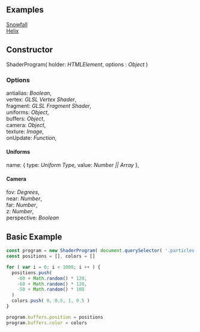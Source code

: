 ## Examples
[Snowfall](https://codepen.io/bsehovac/full/GPwXxq)\
[Helix](https://codepen.io/bsehovac/full/ZVmMPm)

## Constructor
ShaderProgram( holder: *HTMLElement*, options : *Object* )

### Options
antialias: *Boolean*,\
vertex: *GLSL Vertex Shader*,\
fragment: *GLSL Fragment Shader*,\
uniforms: *Object*,\
buffers: *Object*,\
camera: *Object*,\
texture: *Image*,\
onUpdate: *Function*,

#### Uniforms
name: { type: *Uniform Type*, value: *Number || Array* },

#### Camera
fov: *Degrees*,\
near: *Number*,\
far: *Number*,\
z: *Number*,\
perspective: *Boolean*

## Basic Example
```javascript
const program = new ShaderProgram( document.querySelector( '.particles' ) )
const positions = [], colors = []

for ( var i = 0; i < 1000; i ++ ) {
  positions.push(
    -60 + Math.random() * 120,
    -60 + Math.random() * 120,
    -50 + Math.random() * 100
  )
  colors.push( 0, 0.5, 1, 0.5 )
}

program.buffers.position = positions
program.buffers.color = colors
```
